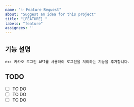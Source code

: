 ```yaml
---
name: "✨ Feature Request"
about: "Suggest an idea for this project"
title: "[FEATURE] "
labels: "feature"
assignees: ''
---
```



## 기능 설명 
    ex: 카카오 로그인 API를 사용하여 로그인을 처리하는 기능을 추가합니다.

## TODO
- [ ] TO DO
- [ ] TO DO
- [ ] TO DO
